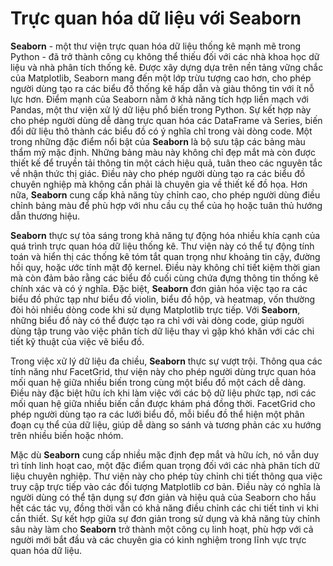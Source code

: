 # Trực quan hóa dữ liệu với Seaborn

**Seaborn** - một thư viện trực quan hóa dữ liệu thống kê mạnh mẽ trong Python - đã trở thành công cụ không thể thiếu đối với các nhà khoa học dữ liệu và nhà phân tích thống kê. Được xây dựng dựa trên nền tảng vững chắc của Matplotlib, Seaborn mang đến một lớp trừu tượng cao hơn, cho phép người dùng tạo ra các biểu đồ thống kê hấp dẫn và giàu thông tin với ít nỗ lực hơn. Điểm mạnh của Seaborn nằm ở khả năng tích hợp liền mạch với Pandas, một thư viện xử lý dữ liệu phổ biến trong Python. Sự kết hợp này cho phép người dùng dễ dàng trực quan hóa các DataFrame và Series, biến đổi dữ liệu thô thành các biểu đồ có ý nghĩa chỉ trong vài dòng code.
Một trong những đặc điểm nổi bật của **Seaborn** là bộ sưu tập các bảng màu thẩm mỹ mặc định. Những bảng màu này không chỉ đẹp mắt mà còn được thiết kế để truyền tải thông tin một cách hiệu quả, tuân theo các nguyên tắc về nhận thức thị giác. Điều này cho phép người dùng tạo ra các biểu đồ chuyên nghiệp mà không cần phải là chuyên gia về thiết kế đồ họa. Hơn nữa, **Seaborn** cung cấp khả năng tùy chỉnh cao, cho phép người dùng điều chỉnh bảng màu để phù hợp với nhu cầu cụ thể của họ hoặc tuân thủ hướng dẫn thương hiệu.

**Seaborn** thực sự tỏa sáng trong khả năng tự động hóa nhiều khía cạnh của quá trình trực quan hóa dữ liệu thống kê. Thư viện này có thể tự động tính toán và hiển thị các thống kê tóm tắt quan trọng như khoảng tin cậy, đường hồi quy, hoặc ước tính mật độ kernel. Điều này không chỉ tiết kiệm thời gian mà còn đảm bảo rằng các biểu đồ cuối cùng chứa đựng thông tin thống kê chính xác và có ý nghĩa. Đặc biệt, **Seaborn** đơn giản hóa việc tạo ra các biểu đồ phức tạp như biểu đồ violin, biểu đồ hộp, và heatmap, vốn thường đòi hỏi nhiều dòng code khi sử dụng Matplotlib trực tiếp. Với **Seaborn**, những biểu đồ này có thể được tạo ra chỉ với vài dòng code, giúp người dùng tập trung vào việc phân tích dữ liệu thay vì gặp khó khăn với các chi tiết kỹ thuật của việc vẽ biểu đồ.

Trong việc xử lý dữ liệu đa chiều, **Seaborn** thực sự vượt trội. Thông qua các tính năng như FacetGrid, thư viện này cho phép người dùng trực quan hóa mối quan hệ giữa nhiều biến trong cùng một biểu đồ một cách dễ dàng. Điều này đặc biệt hữu ích khi làm việc với các bộ dữ liệu phức tạp, nơi các mối quan hệ giữa nhiều biến cần được khám phá đồng thời. FacetGrid cho phép người dùng tạo ra các lưới biểu đồ, mỗi biểu đồ thể hiện một phân đoạn cụ thể của dữ liệu, giúp dễ dàng so sánh và tương phản các xu hướng trên nhiều biến hoặc nhóm.

Mặc dù **Seaborn** cung cấp nhiều mặc định đẹp mắt và hữu ích, nó vẫn duy trì tính linh hoạt cao, một đặc điểm quan trọng đối với các nhà phân tích dữ liệu chuyên nghiệp. Thư viện này cho phép tùy chỉnh chi tiết thông qua việc truy cập trực tiếp vào các đối tượng Matplotlib cơ bản. Điều này có nghĩa là người dùng có thể tận dụng sự đơn giản và hiệu quả của Seaborn cho hầu hết các tác vụ, đồng thời vẫn có khả năng điều chỉnh các chi tiết tinh vi khi cần thiết. Sự kết hợp giữa sự đơn giản trong sử dụng và khả năng tùy chỉnh sâu này làm cho **Seaborn** trở thành một công cụ linh hoạt, phù hợp với cả người mới bắt đầu và các chuyên gia có kinh nghiệm trong lĩnh vực trực quan hóa dữ liệu.
